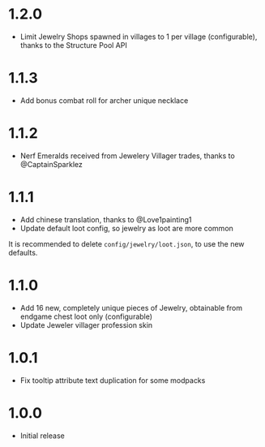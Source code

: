 # 1.2.0

- Limit Jewelry Shops spawned in villages to 1 per village (configurable), thanks to the Structure Pool API

# 1.1.3

- Add bonus combat roll for archer unique necklace

# 1.1.2

- Nerf Emeralds received from Jewelery Villager trades, thanks to @CaptainSparklez

# 1.1.1

- Add chinese translation, thanks to @Love1painting1
- Update default loot config, so jewelry as loot are more common

It is recommended to delete `config/jewelry/loot.json`, to use the new defaults.

# 1.1.0

- Add 16 new, completely unique pieces of Jewelry, obtainable from endgame chest loot only (configurable)
- Update Jeweler villager profession skin

# 1.0.1

- Fix tooltip attribute text duplication for some modpacks

# 1.0.0

- Initial release

#